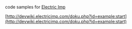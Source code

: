 
code samples for [Electric Imp](https://electricimp.com)



[http://devwiki.electricimp.com/doku.php?id=example:start](http://devwiki.electricimp.com/doku.php?id=example:start)

